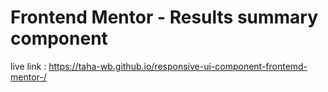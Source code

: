 # Frontend Mentor - Results summary component
live link : https://taha-wb.github.io/responsive-ui-component-frontemd-mentor-/
